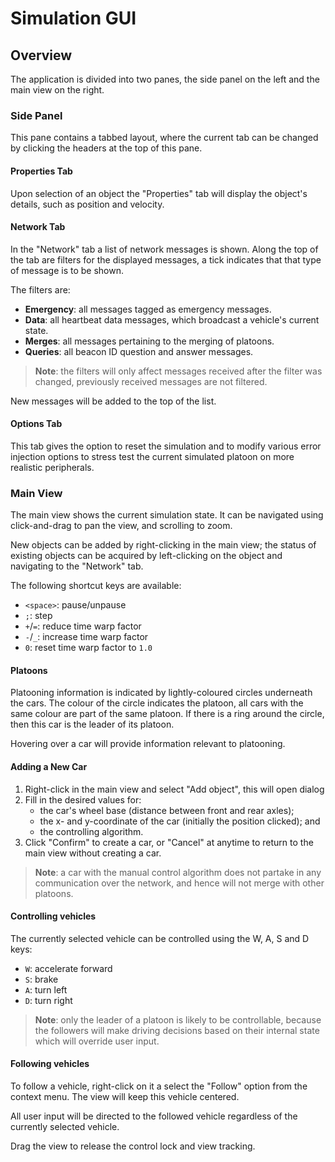 # Simulation GUI

## Overview

The application is divided into two panes, the side panel on the left and the
main view on the right.

### Side Panel

This pane contains a tabbed layout, where the current tab can be changed by
clicking the headers at the top of this pane.

#### Properties Tab

Upon selection of an object the "Properties" tab will display the object's
details, such as position and velocity.

#### Network Tab

In the "Network" tab a list of network messages is shown. Along the top of the 
tab are filters for the displayed messages, a tick indicates that that type of
message is to be shown.

The filters are:
-	**Emergency**: all messages tagged as emergency messages.
-	**Data**: all heartbeat data messages, which broadcast a vehicle's current
	state.
-	**Merges**: all messages pertaining to the merging of platoons.
-	**Queries**: all beacon ID question and answer messages.

>	**Note**: the filters will only affect messages received after the filter
>	was changed, previously received messages are not filtered.

New messages will be added to the top of the list.

#### Options Tab

This tab gives the option to reset the simulation and to modify various error
injection options to stress test the current simulated platoon on more realistic
peripherals.

### Main View

The main view shows the current simulation state. It can be navigated using
click-and-drag to pan the view, and scrolling to zoom.

New objects can be added by right-clicking in the main view; the status of
existing objects can be acquired by left-clicking on the object and navigating
to the "Network" tab.

The following shortcut keys are available:
-	`<space>`: pause/unpause
-	`;`: step
-	`+`/`=`: reduce time warp factor
-	`-`/`_`: increase time warp factor
-	`0`: reset time warp factor to `1.0`

#### Platoons

Platooning information is indicated by lightly-coloured circles underneath the
cars. The colour of the circle indicates the platoon, all cars with the same
colour are part of the same platoon. If there is a ring around the circle, then
this car is the leader of its platoon.

Hovering over a car will provide information relevant to platooning.

#### Adding a New Car

1.	Right-click in the main view and select "Add object", this will open dialog
2.	Fill in the desired values for:
	-	the car's wheel base (distance between front and rear axles);
	-	the x- and y-coordinate of the car (initially the position clicked); and
	-	the controlling algorithm.
3.	Click "Confirm" to create a car, or "Cancel" at anytime to return to the
	main view without creating a car.
	
>	**Note**: a car with the manual control algorithm does not partake in any
>	communication over the network, and hence will not merge with other
>	platoons.

#### Controlling vehicles

The currently selected vehicle can be controlled using the W, A, S and D keys:
-	`W`: accelerate forward
-	`S`: brake
-	`A`: turn left
-	`D`: turn right

>	**Note**: only the leader of a platoon is likely to be controllable, because
>	the followers will make driving decisions based on their internal state
>	which will override user input.

#### Following vehicles

To follow a vehicle, right-click on it a select the "Follow" option from the
context menu. The view will keep this vehicle centered.

All user input will be directed to the followed vehicle regardless of the
currently selected vehicle.

Drag the view to release the control lock and view tracking.
